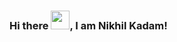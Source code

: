 ### Hi there <image src="https://tenor.com/view/dm4uz3-foekoe-foekoe-gaming-the-greenscreen-room-emoji-gif-21042583" width="30px">, I am Nikhil Kadam!

<!--
**N4Nikhil/N4Nikhil** is a ✨ _special_ ✨ repository because its `README.md` (this file) appears on your GitHub profile.

Here are some ideas to get you started:

- 🔭 I’m currently working on ...
- 🌱 I’m currently learning ...
- 👯 I’m looking to collaborate on ...
- 🤔 I’m looking for help with ...
- 💬 Ask me about ...
- 📫 How to reach me: ...
- 😄 Pronouns: ...
- ⚡ Fun fact: ...
-->
